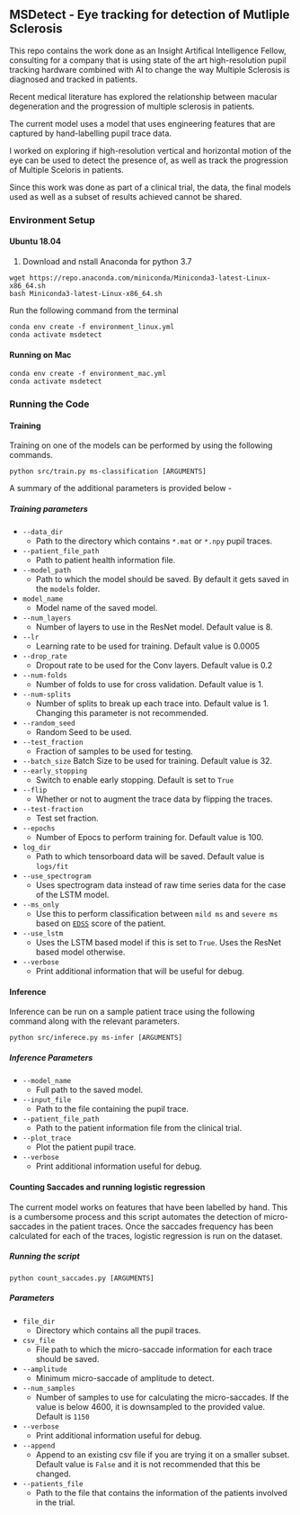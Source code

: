 ## MSDetect - Eye tracking for detection of Mutliple Sclerosis

This repo contains the work done as an Insight Artifical Intelligence Fellow, consulting for a company that is using state of the art high-resolution pupil tracking hardware combined with AI to change the way Multiple Sclerosis is diagnosed and tracked in patients. 

Recent medical literature has explored the relationship between macular degeneration and the progression of multiple sclerosis in patients.

The current model uses a model that uses engineering features that are captured by hand-labelling pupil trace data. 

I worked on exploring if high-resolution vertical and horizontal motion of the eye can be used to detect the presence of, as well as track the progression of Multiple Sceloris in patients.

Since this work was done as part of a clinical trial, the data, the final models used as well as a subset of results achieved cannot be shared. 
 
###  Environment Setup  

#### Ubuntu 18.04 

1. Download and nstall Anaconda for python 3.7

```
wget https://repo.anaconda.com/miniconda/Miniconda3-latest-Linux-x86_64.sh
bash Miniconda3-latest-Linux-x86_64.sh
```

Run the following command from the terminal 

```
conda env create -f environment_linux.yml
conda activate msdetect
```

#### Running on Mac 

```
conda env create -f environment_mac.yml
conda activate msdetect

```
### Running the Code

#### Training

Training on one of the models can be performed by using the following commands. 

```commandline
python src/train.py ms-classification [ARGUMENTS] 
```

A summary of the additional parameters is provided below - 

##### Training parameters 
 - `--data_dir`
     - Path to the directory which contains `*.mat` or `*.npy` pupil traces.
 - `--patient_file_path`
     - Path to patient health information file. 
 - `--model_path`
    - Path to which the model should be saved. By default it gets saved in the `models` folder. 
- `model_name`
    - Model name of the saved model.  
 - `--num_layers`
    - Number of layers to use in the ResNet model. Default value is 8.
 - `--lr`
    - Learning rate to be used for training. Default value is 0.0005 
 - `--drop_rate`
    - Dropout rate to be used for the Conv layers. Default value is 0.2 
 - `--num-folds`
   - Number of folds to use for cross validation. Default value is 1. 
 - `--num-splits`
   - Number of splits to break up each trace into. Default value is 1. Changing this parameter is not recommended.
 - `--random_seed`
   - Random Seed to be used. 
 - `--test_fraction`
	- Fraction of samples to be used for testing.
 - `--batch_size`
    Batch Size to be used for training. Default value is 32.
 - `--early_stopping`
    - Switch to enable early stopping. Default is set to `True`   
- `--flip`
   - Whether or not to augment the trace data by flipping the traces.
 - `--test-fraction`
   - Test set fraction.
 - `--epochs`
	- Number of Epocs to perform training for. Default value is 100.
 - `log_dir`
 	- Path to which tensorboard data will be saved. Default value is `logs/fit`
  - `--use_spectrogram`
	- Uses spectrogram data instead of raw time series data for the case of the LSTM model. 
 - `--ms_only`
	- Use this to perform classification between `mild ms` and `severe ms` based on [`EDSS`](https://www.mstrust.org.uk/a-z/expanded-disability-status-scale-edss) score of the patient. 
 - `--use_lstm` 
	- Uses the LSTM based model if this is set to `True`. Uses the ResNet based model otherwise.
 - `--verbose`
	- Print additional information that will be useful for debug.

#### Inference  

Inference can be run on a sample patient trace using the following command along with the relevant parameters. 

```
python src/inferece.py ms-infer [ARGUMENTS]
```

##### Inference Parameters 

 - `--model_name`
	- Full path to the saved model.
 - `--input_file`
	- Path to the file containing the pupil trace.
 - `--patient_file_path`
	- Path to the patient information file from the clinical trial.
 - `--plot_trace`
	- Plot the patient pupil trace.
 - `--verbose`
	- Print additional information useful for debug.

#### Counting Saccades and running logistic regression

The current model works on features that have been labelled by hand. This is a cumbersome process and this script automates the detection of micro-saccades in the 
patient traces.
Once the saccades frequency has been calculated for each of the traces, logistic regression is run on the dataset.  

##### Running the script 

```
python count_saccades.py [ARGUMENTS]
```

##### Parameters 

 - `file_dir`
	- Directory which contains all the pupil traces.
 - `csv_file`
	- File path to which the micro-saccade information for each trace should be saved.
 - `--amplitude`
	- Minimum micro-saccade of amplitude to detect.
 - `--num_samples`
	- Number of samples to use for calculating the micro-saccades. If the value is below 4600, it is downsampled to the provided value. Default is `1150` 
 - `--verbose`
	- Print additional information useful for debug.
- `--append`
	- Append to an existing csv file if you are trying it on a smaller subset. Default value is `False` and it is not recommended that this be changed.
 - `--patients_file`
	- Path to the file that contains the information of the patients involved in the trial.   
